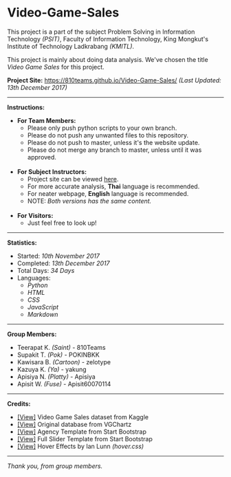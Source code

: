 # Video-Game-Sales
This project is a part of the subject Problem Solving in Information Technology <i>(PSIT)</i>, Faculty of Information Technology, King Mongkut's Institute of Technology Ladkrabang <i>(KMITL)</i>.

This project is mainly about doing data analysis. We've chosen the title <i>Video Game Sales</i> for this project.

<b>Project Site:</b> https://810teams.github.io/Video-Game-Sales/ <i>(Last Updated: 13th December 2017)</i>

____________________

<b>Instructions:</b>
<ul>
  <li>
    <b>For Team Members:</b>
    <ul>
      <li>Please only push python scripts to your own branch.</li>
      <li>Please do not push any unwanted files to this repository.</li>
      <li>Please do not push to master, unless it's the website update.</li>
      <li>Please do not merge any branch to master, unless until it was approved.</li>
    </ul>
  </li>
  <br>
  <li>
    <b>For Subject Instructors:</b>
    <ul>
      <li>Project site can be viewed <a href="https://810teams.github.io/Video-Game-Sales/" target="_blank">here</a>.</li>
      <li>For more accurate analysis, <b>Thai</b> language is recommended.</li>
      <li>For neater webpage, <b>English</b> language is recommended.</li>
      <li>NOTE: <i>Both versions has the same content.</i></li>
    </ul>
  </li>
  <br>
  <li>
    <b>For Visitors:</b>
    <ul>
      <li>Just feel free to look up!</li>
    </ul>
  </li>
</ul>

___________________

<b>Statistics:</b>
<ul>
  <li>Started: <i>10th November 2017</i></li>
  <li>Completed: <i>13th December 2017</i></li>
  <li>Total Days: <i>34 Days</i></li>
  <li>
    Languages:
    <ul><i>
      <li>Python</li>
      <li>HTML</li>
      <li>CSS</li>
      <li>JavaScript</li>
      <li>Markdown</li>
    </i></ul>
  </li>
</ul>

____________________

<b>Group Members:</b>
  <ul>
    <li>Teerapat K. <i>(Saint)</i> - 810Teams</li>
    <li>Supakit T. <i>(Pok)</i> - POKINBKK</li>
    <li>Kawisara B. <i>(Cartoon)</i> - zelotype</li>
    <li>Kazuya K. <i>(Ya)</i> - yakung</li>
    <li>Apisiya N. <i>(Platty)</i> - Apisiya</li>
    <li>Apisit W. <i>(Fuse)</i> - Apisit60070114</li>
  </ul>

____________________

<b>Credits:</b>
  <ul>
    <li><a target="_blank" href="https://www.kaggle.com/gregorut/videogamesales">[View]</a> Video Game Sales dataset from Kaggle</li>
    <li><a target="_blank" href="http://www.vgchartz.com">[View]</a> Original database from VGChartz</li>
    <li><a target="_blank" href="https://startbootstrap.com/template-overviews/agency/">[View]</a> Agency Template from Start Bootstrap</li>
    <li><a target="_blank" href="https://startbootstrap.com/template-overviews/full-slider/">[View]</a> Full Slider Template from Start Bootstrap</li>
    <li><a target="_blank" href="http://ianlunn.github.io/Hover/">[View]</a> Hover Effects by Ian Lunn <i>(hover.css)</i></li>
  </ul>

____________________

<i>Thank you, from group members.</i>
